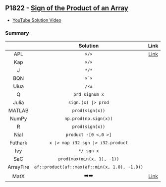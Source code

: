 ## P1822 - [Sign of the Product of an Array](https://leetcode.com/problems/sign-of-the-product-of-an-array/)

* [YouTube Solution Video](https://www.youtube.com/watch?v=a7CSK7HNEWQ)

### Summary

|           |                   Solution                    |                                                       Link                                                       |
| :-------: | :-------------------------------------------: | :--------------------------------------------------------------------------------------------------------------: |
|    APL    |                     `×/×`                     |                  [Link](https://github.com/codereport/LeetCode/blob/master/0236_Problem_1.apl)                   |
|    Kap    |                     `×/×`                     |                                                                                                                  |
|     J     |                     `*/*`                     |                                                                                                                  |
|    BQN    |                     `×´×`                     |                                                                                                                  |
|   Uiua    |                     `/×±`                     |                                                                                                                  |
|     Q     |                `prd signum x`                 |                                                                                                                  |
|   Julia   |              `sign.(x) \|> prod`              |                                                                                                                  |
|  MATLAB   |                `prod(sign(x))`                |                                                                                                                  |
|   NumPy   |             `np.prod(np.sign(x))`             |                                                                                                                  |
|     R     |                `prod(sign(x))`                |                                                                                                                  |
|   Nial    |             `product -[0 <,0 >]`              |                                                                                                                  |
|  Futhark  |      `x \|> map i32.sgn \|> i32.product`      |                                                                                                                  |
|    Ivy    |                  `*/ sgn x`                   |                                                                                                                  |
|    SaC    |          `prod(max(min(x, 1), -1))`           |                                                                                                                  |
| ArrayFire | `af::product(af::max(af::min(x, 1.0), -1.0))` |                                                                                                                  |
|   MatX    |          :arrow_right::arrow_right:           | [Link](https://github.com/codereport/array-language-comparisons/blob/main/code/matx/P1822_Sign_Product_Array.cu) |
